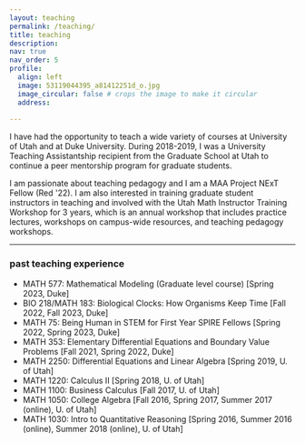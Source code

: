 ```yaml
---
layout: teaching
permalink: /teaching/
title: teaching
description:
nav: true
nav_order: 5
profile:
  align: left
  image: 53119044395_a81412251d_o.jpg
  image_circular: false # crops the image to make it circular
  address: 
  
---
```

I have had the opportunity to teach a wide variety of courses at University of Utah and at Duke University. During 2018-2019, I was a University Teaching Assistantship recipient from the Graduate School at Utah to continue a peer mentorship program for graduate students. 

I am passionate about teaching pedagogy and I am a MAA Project NExT Fellow (Red '22). I am also interested in training graduate student instructors in teaching and involved with the Utah Math Instructor Training Workshop for 3 years, which is an annual workshop that includes practice lectures, workshops on campus-wide resources, and teaching pedagogy workshops.
<hr/>

### past teaching experience
* MATH 577: Mathematical Modeling (Graduate level course) [Spring 2023, Duke]
* BIO 218/MATH 183: Biological Clocks: How Organisms Keep Time [Fall 2022, Fall 2023, Duke]
* MATH 75: Being Human in STEM for First Year SPIRE Fellows [Spring 2022, Spring 2023, Duke]
* MATH 353: Elementary Differential Equations and Boundary Value Problems [Fall 2021, Spring 2022, Duke]
* MATH 2250: Differential Equations and Linear Algebra [Spring 2019, U. of Utah]
* MATH 1220: Calculus II [Spring 2018, U. of Utah]
* MATH 1100: Business Calculus [Fall 2017, U. of Utah]
* MATH 1050: College Algebra [Fall 2016, Spring 2017, Summer 2017 (online), U. of Utah]
* MATH 1030: Intro to Quantitative Reasoning [Spring 2016, Summer 2016 (online), Summer 2018 (online), U. of Utah]
